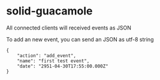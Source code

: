 # solid-guacamole

  
  

All connected clients will received events as JSON

To add an new event, you can send an JSON as utf-8 string

  

    {
	    "action": "add_event", 
	    "name": "first test event", 
	    "date": "2951-04-30T17:55:00.000Z"
    }
